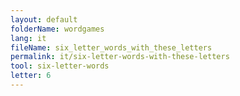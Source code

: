 ```yaml
---
layout: default
folderName: wordgames
lang: it
fileName: six_letter_words_with_these_letters
permalink: it/six-letter-words-with-these-letters
tool: six-letter-words
letter: 6
---
```

